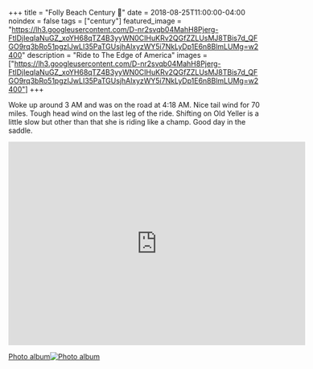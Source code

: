 +++
title =  "Folly Beach Century 💯"
date = 2018-08-25T11:00:00-04:00
noindex = false
tags = ["century"]
featured_image = "https://lh3.googleusercontent.com/D-nr2svqb04MahH8Pjerg-FtlDjIeqIaNuGZ_xoYH68qTZ4B3yyWN0CIHuKRv2QGfZZLUsMJ8TBis7d_QFGO9rq3bRo51pgzIJwLI35PaTGUsjhAlxyzWY5i7NkLyDp1E6n8BlmLUMg=w2400"
description = "Ride to The Edge of America"
images = ["https://lh3.googleusercontent.com/D-nr2svqb04MahH8Pjerg-FtlDjIeqIaNuGZ_xoYH68qTZ4B3yyWN0CIHuKRv2QGfZZLUsMJ8TBis7d_QFGO9rq3bRo51pgzIJwLI35PaTGUsjhAlxyzWY5i7NkLyDp1E6n8BlmLUMg=w2400"]
+++

Woke up around 3 AM and was on the road at 4:18 AM. Nice tail wind for 70 miles. Tough head wind on the last leg of the ride. Shifting on Old Yeller is a little slow but other than that she is riding like a champ. Good day in the saddle.

<iframe height='405' width='590' frameborder='0' allowtransparency='true' scrolling='no' src='https://www.strava.com/activities/1796496160/embed/e3b265d362d9487656f132654fcf6726a644d097'></iframe>

 [Photo album![Photo album](https://lh3.googleusercontent.com/L2VTlNURVZ8z-zyu5Einlt9oDV2kOc5ODy2_P45oN5V09vsb_JWxf0a9byPEtj1wlsQPFWEQltLTa6jzibCp0hXHINK--EMbpe4-EigoTxuzIhshsmeHOWSq4RAops8rRdbelEBaxVY=w2400)](https://photos.app.goo.gl/8CUoXbEpcpjdhAGd9)
